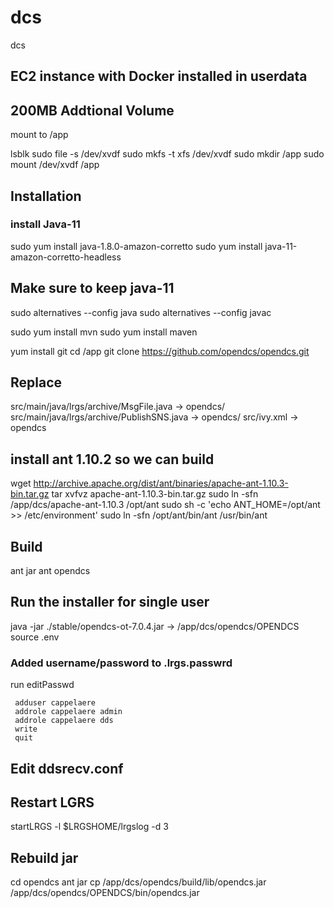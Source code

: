 # dcs
dcs
## EC2 instance with Docker installed in userdata

## 200MB Addtional Volume
mount to /app

lsblk
sudo file -s /dev/xvdf
sudo mkfs -t xfs /dev/xvdf
sudo mkdir /app
sudo mount /dev/xvdf /app

## Installation

### install Java-11
sudo yum install java-1.8.0-amazon-corretto
sudo yum install java-11-amazon-corretto-headless

## Make sure to keep java-11
sudo alternatives --config java
sudo alternatives --config javac

sudo yum install mvn
sudo yum install maven

yum install git
cd /app
git clone https://github.com/opendcs/opendcs.git


## Replace
src/main/java/lrgs/archive/MsgFile.java -> opendcs/
src/main/java/lrgs/archive/PublishSNS.java -> opendcs/
src/ivy.xml -> opendcs


## install ant 1.10.2 so we can build
wget http://archive.apache.org/dist/ant/binaries/apache-ant-1.10.3-bin.tar.gz
tar xvfvz apache-ant-1.10.3-bin.tar.gz 
sudo ln -sfn /app/dcs/apache-ant-1.10.3 /opt/ant
sudo sh -c 'echo ANT_HOME=/opt/ant >> /etc/environment'
sudo ln -sfn /opt/ant/bin/ant /usr/bin/ant

## Build
ant jar
ant opendcs

## Run the installer for single user
java -jar ./stable/opendcs-ot-7.0.4.jar
-> /app/dcs/opendcs/OPENDCS
source .env

### Added username/password to .lrgs.passwrd
run editPasswd
```
 adduser cappelaere
 addrole cappelaere admin
 addrole cappelaere dds
 write
 quit
```

## Edit ddsrecv.conf

## Restart LGRS
startLRGS -l $LRGSHOME/lrgslog -d 3

## Rebuild jar
cd opendcs
ant jar
cp /app/dcs/opendcs/build/lib/opendcs.jar /app/dcs/opendcs/OPENDCS/bin/opendcs.jar
